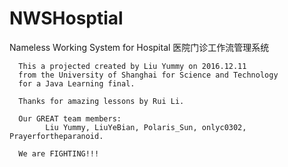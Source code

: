 # NWSHosptial
Nameless Working System for Hospital 医院门诊工作流管理系统

      This a projected created by Liu Yummy on 2016.12.11 
      from the University of Shanghai for Science and Technology 
      for a Java Learning final.

      Thanks for amazing lessons by Rui Li.

      Our GREAT team members:
            Liu Yummy, LiuYeBian, Polaris_Sun, onlyc0302, Prayerfortheparanoid.

      We are FIGHTING!!!
